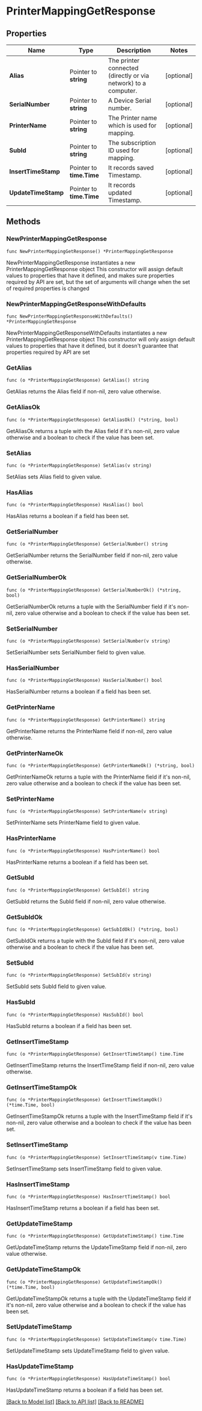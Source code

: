 # PrinterMappingGetResponse

## Properties

Name | Type | Description | Notes
------------ | ------------- | ------------- | -------------
**Alias** | Pointer to **string** | The printer connected (directly or via network) to a computer. | [optional] 
**SerialNumber** | Pointer to **string** | A Device Serial number. | [optional] 
**PrinterName** | Pointer to **string** | The Printer name which is used for mapping. | [optional] 
**SubId** | Pointer to **string** | The subscription ID used for mapping. | [optional] 
**InsertTimeStamp** | Pointer to **time.Time** | It records saved Timestamp. | [optional] 
**UpdateTimeStamp** | Pointer to **time.Time** | It records updated Timestamp. | [optional] 

## Methods

### NewPrinterMappingGetResponse

`func NewPrinterMappingGetResponse() *PrinterMappingGetResponse`

NewPrinterMappingGetResponse instantiates a new PrinterMappingGetResponse object
This constructor will assign default values to properties that have it defined,
and makes sure properties required by API are set, but the set of arguments
will change when the set of required properties is changed

### NewPrinterMappingGetResponseWithDefaults

`func NewPrinterMappingGetResponseWithDefaults() *PrinterMappingGetResponse`

NewPrinterMappingGetResponseWithDefaults instantiates a new PrinterMappingGetResponse object
This constructor will only assign default values to properties that have it defined,
but it doesn't guarantee that properties required by API are set

### GetAlias

`func (o *PrinterMappingGetResponse) GetAlias() string`

GetAlias returns the Alias field if non-nil, zero value otherwise.

### GetAliasOk

`func (o *PrinterMappingGetResponse) GetAliasOk() (*string, bool)`

GetAliasOk returns a tuple with the Alias field if it's non-nil, zero value otherwise
and a boolean to check if the value has been set.

### SetAlias

`func (o *PrinterMappingGetResponse) SetAlias(v string)`

SetAlias sets Alias field to given value.

### HasAlias

`func (o *PrinterMappingGetResponse) HasAlias() bool`

HasAlias returns a boolean if a field has been set.

### GetSerialNumber

`func (o *PrinterMappingGetResponse) GetSerialNumber() string`

GetSerialNumber returns the SerialNumber field if non-nil, zero value otherwise.

### GetSerialNumberOk

`func (o *PrinterMappingGetResponse) GetSerialNumberOk() (*string, bool)`

GetSerialNumberOk returns a tuple with the SerialNumber field if it's non-nil, zero value otherwise
and a boolean to check if the value has been set.

### SetSerialNumber

`func (o *PrinterMappingGetResponse) SetSerialNumber(v string)`

SetSerialNumber sets SerialNumber field to given value.

### HasSerialNumber

`func (o *PrinterMappingGetResponse) HasSerialNumber() bool`

HasSerialNumber returns a boolean if a field has been set.

### GetPrinterName

`func (o *PrinterMappingGetResponse) GetPrinterName() string`

GetPrinterName returns the PrinterName field if non-nil, zero value otherwise.

### GetPrinterNameOk

`func (o *PrinterMappingGetResponse) GetPrinterNameOk() (*string, bool)`

GetPrinterNameOk returns a tuple with the PrinterName field if it's non-nil, zero value otherwise
and a boolean to check if the value has been set.

### SetPrinterName

`func (o *PrinterMappingGetResponse) SetPrinterName(v string)`

SetPrinterName sets PrinterName field to given value.

### HasPrinterName

`func (o *PrinterMappingGetResponse) HasPrinterName() bool`

HasPrinterName returns a boolean if a field has been set.

### GetSubId

`func (o *PrinterMappingGetResponse) GetSubId() string`

GetSubId returns the SubId field if non-nil, zero value otherwise.

### GetSubIdOk

`func (o *PrinterMappingGetResponse) GetSubIdOk() (*string, bool)`

GetSubIdOk returns a tuple with the SubId field if it's non-nil, zero value otherwise
and a boolean to check if the value has been set.

### SetSubId

`func (o *PrinterMappingGetResponse) SetSubId(v string)`

SetSubId sets SubId field to given value.

### HasSubId

`func (o *PrinterMappingGetResponse) HasSubId() bool`

HasSubId returns a boolean if a field has been set.

### GetInsertTimeStamp

`func (o *PrinterMappingGetResponse) GetInsertTimeStamp() time.Time`

GetInsertTimeStamp returns the InsertTimeStamp field if non-nil, zero value otherwise.

### GetInsertTimeStampOk

`func (o *PrinterMappingGetResponse) GetInsertTimeStampOk() (*time.Time, bool)`

GetInsertTimeStampOk returns a tuple with the InsertTimeStamp field if it's non-nil, zero value otherwise
and a boolean to check if the value has been set.

### SetInsertTimeStamp

`func (o *PrinterMappingGetResponse) SetInsertTimeStamp(v time.Time)`

SetInsertTimeStamp sets InsertTimeStamp field to given value.

### HasInsertTimeStamp

`func (o *PrinterMappingGetResponse) HasInsertTimeStamp() bool`

HasInsertTimeStamp returns a boolean if a field has been set.

### GetUpdateTimeStamp

`func (o *PrinterMappingGetResponse) GetUpdateTimeStamp() time.Time`

GetUpdateTimeStamp returns the UpdateTimeStamp field if non-nil, zero value otherwise.

### GetUpdateTimeStampOk

`func (o *PrinterMappingGetResponse) GetUpdateTimeStampOk() (*time.Time, bool)`

GetUpdateTimeStampOk returns a tuple with the UpdateTimeStamp field if it's non-nil, zero value otherwise
and a boolean to check if the value has been set.

### SetUpdateTimeStamp

`func (o *PrinterMappingGetResponse) SetUpdateTimeStamp(v time.Time)`

SetUpdateTimeStamp sets UpdateTimeStamp field to given value.

### HasUpdateTimeStamp

`func (o *PrinterMappingGetResponse) HasUpdateTimeStamp() bool`

HasUpdateTimeStamp returns a boolean if a field has been set.


[[Back to Model list]](../README.md#documentation-for-models) [[Back to API list]](../README.md#documentation-for-api-endpoints) [[Back to README]](../README.md)


